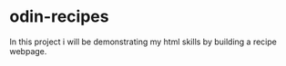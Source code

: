 # odin-recipes

In this project i will be demonstrating my html skills by building a recipe webpage. 